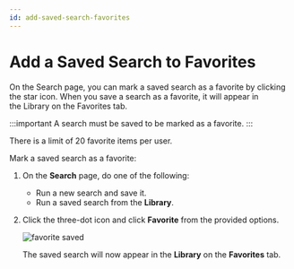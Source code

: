 ```yaml
---
id: add-saved-search-favorites
---
```


# Add a Saved Search to Favorites

On the Search page, you can mark a saved search as a favorite by clicking the star icon. When you save a search as a favorite, it will appear in the Library on the Favorites tab.

:::important
A search must be saved to be marked as a favorite.
:::

There is a limit of 20 favorite items per user.

Mark a saved search as a favorite:

1. On the **Search** page, do one of the following:

    * Run a new search and save it.
    * Run a saved search from the **Library**.

1. Click the three-dot icon and click **Favorite** from the provided options.   

    ![favorite saved ](/img/search/get-started-search/search-page/favorite-saved.png)  
      
    The saved search will now appear in the **Library** on the **Favorites** tab.
